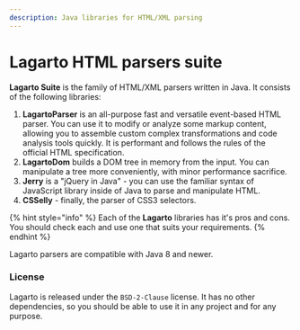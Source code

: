 ```yaml
---
description: Java libraries for HTML/XML parsing
---
```


# Lagarto HTML parsers suite

**Lagarto Suite** is the family of HTML/XML parsers written in Java. It consists of the following libraries:

1. **LagartoParser** is an all-purpose fast and versatile event-based HTML parser. You can use it to modify or analyze some markup content, allowing you to assemble custom complex transformations and code analysis tools quickly. It is performant and follows the rules of the official HTML specification.
2. **LagartoDom** builds a DOM tree in memory from the input. You can manipulate a tree more conveniently, with minor performance sacrifice.
3. **Jerry** is a "jQuery in Java" - you can use the familiar syntax of JavaScript library inside of Java to parse and manipulate HTML.
4. **CSSelly** - finally, the parser of CSS3 selectors.

{% hint style="info" %}
Each of the **Lagarto** libraries has it's pros and cons. You should check each and use one that suits your requirements.
{% endhint %}

Lagarto parsers are compatible with Java 8 and newer.

### License

Lagarto is released under the `BSD-2-Clause` license. It has no other dependencies, so you should be able to use it in any project and for any purpose.

